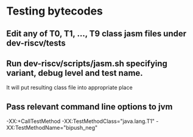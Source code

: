 
# Testing bytecodes 

## Edit any of T0, T1, ..., T9 class jasm files under dev-riscv/tests

## Run dev-riscv/scripts/jasm.sh specifying variant, debug level and test name.

It will put resulting class file into appropriate place

## Pass relevant command line options to jvm

 -XX:+CallTestMethod -XX:TestMethodClass="java.lang.T1" -XX:TestMethodName="bipush_neg" 

